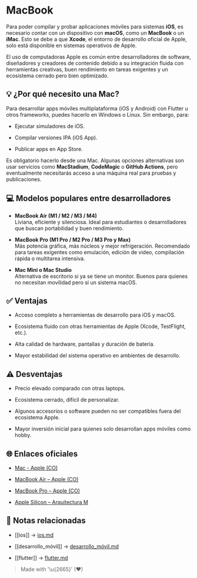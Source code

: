 # MacBook

Para poder compilar y probar aplicaciones móviles para sistemas **iOS**, es necesario contar con un dispositivo con **macOS**, como un **MacBook** o un **iMac**. Esto se debe a que **Xcode**, el entorno de desarrollo oficial de Apple, solo está disponible en sistemas operativos de Apple.

El uso de computadoras Apple es común entre desarrolladores de software, diseñadores y creadores de contenido debido a su integración fluida con herramientas creativas, buen rendimiento en tareas exigentes y un ecosistema cerrado pero bien optimizado.


## 💡 ¿Por qué necesito una Mac?

Para desarrollar apps móviles multiplataforma (iOS y Android) con Flutter u otros frameworks, puedes hacerlo en Windows o Linux. Sin embargo, para:

- Ejecutar simuladores de iOS.  

- Compilar versiones IPA (iOS App).  

- Publicar apps en App Store.  

Es obligatorio hacerlo desde una Mac. Algunas opciones alternativas son usar servicios como **MacStadium**, **CodeMagic** o **GitHub Actions**, pero eventualmente necesitarás acceso a una máquina real para pruebas y publicaciones.


## 💻 Modelos populares entre desarrolladores

- **MacBook Air (M1 / M2 / M3 / M4)**  
  Liviana, eficiente y silenciosa. Ideal para estudiantes o desarrolladores que buscan portabilidad y buen rendimiento.

- **MacBook Pro (M1 Pro / M2 Pro / M3 Pro y Max)**  
  Más potencia gráfica, más núcleos y mejor refrigeración. Recomendado para tareas exigentes como emulación, edición de video, compilación rápida o multitarea intensiva.

- **Mac Mini o Mac Studio**  
  Alternativa de escritorio si ya se tiene un monitor. Buenos para quienes no necesitan movilidad pero sí un sistema macOS.


## ✅ Ventajas

- Acceso completo a herramientas de desarrollo para iOS y macOS.  

- Ecosistema fluido con otras herramientas de Apple (Xcode, TestFlight, etc.).  

- Alta calidad de hardware, pantallas y duración de batería.  

- Mayor estabilidad del sistema operativo en ambientes de desarrollo.  


## ⚠️ Desventajas

- Precio elevado comparado con otras laptops.  

- Ecosistema cerrado, difícil de personalizar.  

- Algunos accesorios o software pueden no ser compatibles fuera del ecosistema Apple.  

- Mayor inversión inicial para quienes solo desarrollan apps móviles como hobby.  


## 🌐 Enlaces oficiales

- [Mac - Apple (CO)](https://www.apple.com/co/mac/)  

- [MacBook Air – Apple (CO)](https://www.apple.com/co/macbook-air/)  

- [MacBook Pro – Apple (CO)](https://www.apple.com/co/macbook-pro/)  

- [Apple Silicon – Arquitectura M](https://developer.apple.com/m1/)  


## 🔗 Notas relacionadas

- [[ios]] → [ios.md](ios.md) 
 
- [[desarrollo_móvil]] → [desarrollo_móvil.md](desarrollo_móvil.md) 
- [[flutter]] → [flutter.md](flutter.md)  

> Made with '\u{2665}' (♥)
